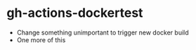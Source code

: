 # gh-actions-dockertest

- Change something unimportant to trigger new docker build
- One more of this
